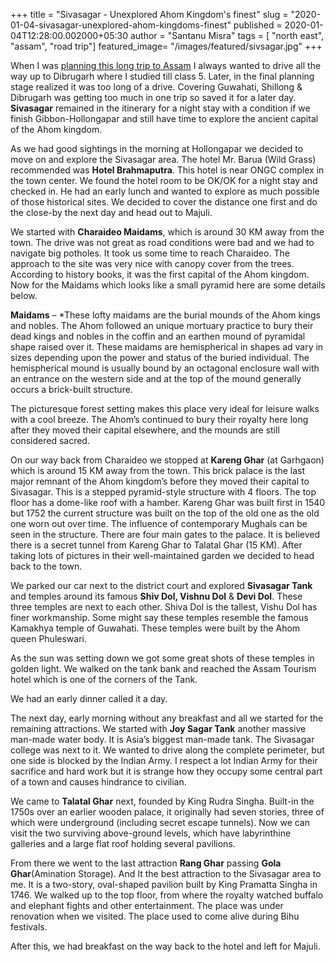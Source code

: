 +++
title = "Sivasagar - Unexplored Ahom Kingdom's finest"
slug = "2020-01-04-sivasagar-unexplored-ahom-kingdoms-finest"
published = 2020-01-04T12:28:00.002000+05:30
author = "Santanu Misra"
tags = [ "north east", "assam", "road trip"]
featured_image= "/images/featured/sivsagar.jpg"
+++

When I was [planning this long trip to Assam](/blog/2018-05-18-north-east-2018-planning/) I always wanted to drive all the way up to Dibrugarh where I studied till class 5. Later, in the final planning stage realized it was too long of a drive. Covering Guwahati, Shillong & Dibrugarh was getting too much in one trip so saved it for a later day. **Sivasagar** remained in the itinerary for a night stay with a condition if we finish Gibbon-Hollongapar and still have time to explore the ancient capital of the Ahom kingdom.   

As we had good sightings in the morning at Hollongapar we decided to move on and explore the Sivasagar area. The hotel Mr. Barua (Wild Grass) recommended was **Hotel Brahmaputra**. This hotel is near ONGC complex in the town center. We found the hotel room to be OK/OK for a night stay and checked in. He had an early lunch and wanted to explore as much possible of those historical sites. We decided to cover the distance one first and do the close-by the next day and head out to Majuli.   

We started with **Charaideo Maidams**, which is around 30 KM away from the town. The drive was not great as road conditions were bad and we had to navigate big potholes. It took us some time to reach Charaideo. The approach to the site was very nice with canopy cover from the trees. According to history books, it was the first capital of the Ahom kingdom. Now for the Maidams which looks like a small pyramid here are some details below.  

**<span class="underline">Maidams</span>** – *These lofty maidams are the burial mounds of the Ahom kings and nobles. The Ahom followed an unique mortuary practice to bury their dead kings and nobles in the coffin and an earthen mound of pyramidal shape raised over it. These maidams are hemispherical in shapes ad vary in sizes depending upon the power and status of the buried individual. The hemispherical mound is usually bound by an octagonal enclosure wall with an entrance on the western side and at the top of the mound generally occurs a brick-built structure.  

The picturesque forest setting makes this place very ideal for leisure walks with a cool breeze. The Ahom’s continued to bury their royalty here long after they moved their capital elsewhere, and the mounds are still considered sacred.   

On our way back from Charaideo we stopped at **Kareng Ghar** (at Garhgaon) which is around 15 KM away from the town. This brick palace is the last major remnant of the Ahom kingdom’s before they moved their capital to Sivasagar. This is a stepped pyramid-style structure with 4 floors. The top floor has a dome-like roof with a hamber. Kareng Ghar was built first in 1540 but 1752 the current structure was built on the top of the old one as the old one worn out over time. The influence of contemporary Mughals can be seen in the structure. There are four main gates to the palace. It is believed there is a secret tunnel from Kareng Ghar to Talatal Ghar (15 KM). After taking lots of pictures in their well-maintained garden we decided to head back to the town.   

We parked our car next to the district court and explored **Sivasagar Tank** and temples around its famous **Shiv Dol, Vishnu Dol** & **Devi Dol**. These three temples are next to each other. Shiva Dol is the tallest, Vishu Dol has finer workmanship. Some might say these temples resemble the famous Kamakhya temple of Guwahati. These temples were built by the Ahom queen Phuleswari.   

As the sun was setting down we got some great shots of these temples in golden light. We walked on the tank bank and reached the Assam Tourism hotel which is one of the corners of the Tank.   

We had an early dinner called it a day. 

The next day, early morning without any breakfast and all we started for the remaining attractions. We started with **Joy Sagar Tank** another massive man-made water body. I<span class="underline">t is Asia’s biggest man-made tank.</span> The Sivasagar college was next to it. We wanted to drive along the complete perimeter, but one side is blocked by the Indian Army. I respect a lot Indian Army for their sacrifice and hard work but it is strange how they occupy some central part of a town and causes hindrance to civilian. 

We came to **Talatal Ghar** next, founded by King Rudra Singha. Built-in the 1750s over an earlier wooden palace, it originally had seven stories, three of which were underground (including secret escape tunnels). Now we can visit the two surviving above-ground levels, which have labyrinthine galleries and a large flat roof holding several pavilions.   

From there we went to the last attraction **Rang Ghar** passing **Gola Ghar**(Amination Storage). And It the best attraction to the Sivasagar area to me. It is a two-story, oval-shaped pavilion built by King Pramatta Singha in 1746. We walked up to the top floor, from where the royalty watched buffalo and elephant fights and other entertainment. The place was under renovation when we visited. The place used to come alive during Bihu festivals.   

After this, we had breakfast on the way back to the hotel and left for Majuli.   